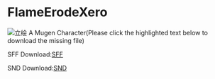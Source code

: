 # FlameErodeXero
![立绘](https://raw.githubusercontent.com/naloder/pic_archive/main/Image_1713962715771.png)
A Mugen Character(Please click the highlighted text below to download the missing file)

SFF Download:[SFF](https://github.com/naloder/FlameErodeXero/raw/main/Binary/FEX.sff )

SND Download:[SND](https://github.com/naloder/FlameErodeXero/raw/main/Binary/FEX.snd )
